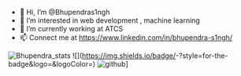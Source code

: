 - 👋 Hi, I’m @Bhupendras1ngh
- 👀 I’m interested in web development , machine learning
- 🌱 I’m currently working at ATCS
- 📫 Connect me at https://www.linkedin.com/in/bhupendra-s1ngh/

<!---
Bhupendras1ngh/Bhupendras1ngh is a ✨ special ✨ repository because its `README.md` (this file) appears on your GitHub profile.
You can click the Preview link to take a look at your changes.
--->
![Bhupendra_stats](https://github-readme-stats.vercel.app/api?username=Bhupendras1ngh&show_icons=true&theme=radical)
![<Badge Name>](https://img.shields.io/badge/<Badge Text>-<Background Color>?style=for-the-badge&logo=<Icon Name>&logoColor=<Logo Color>)
![github](https://img.shields.io/badge/GitHub-000000?style=for-the-badge&logo=GitHub&logoColor=white)]


